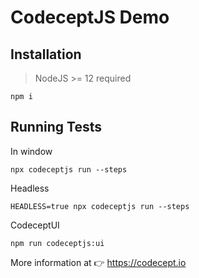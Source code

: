 # CodeceptJS Demo

## Installation

> NodeJS >= 12 required

```
npm i
```


## Running Tests

In window

```
npx codeceptjs run --steps
```

Headless

```
HEADLESS=true npx codeceptjs run --steps
```

CodeceptUI

```
npm run codeceptjs:ui
```

More information at 👉 https://codecept.io